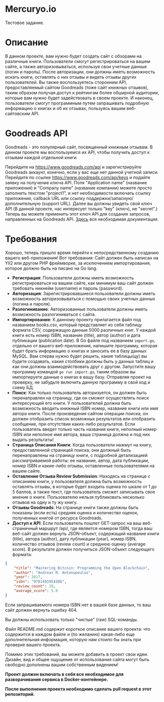 # Mercuryo.io
Тестовое задание.

# Описание

В данном проекте, вам нужно будет создать сайт с обзорами на различные книги. Пользователи смогут регистрироваться на вашем сайте, а также авторизовываться, используя свои учетные данные (логин и пароль). После авторизации, они должны иметь возможность искать книги, оставлять о них отзывы и видеть отзывы других пользователей. Вы также воспользуетесь сторонним API, предоставляемый сайтом Goodreads (тоже сайт книжных отзывов), таким образом получая доступ к рейтингам более обширной аудитории, которые вам нужно будет задействовать в своем проекте. И наконец, пользователи смогут программным путем запрашивать подробную информацию о книгах и об их отзывах, пользуясь вашим веб-сайтовским API.

# Goodreads API

Goodreads - это популярный сайт, посвященный книжным отзывам. В данном проекте мы воспользуемся их API, чтобы получить доступ к отзывам каждой отдельной книги.

Перейдите на https://www.goodreads.com/api и зарегистрируйте Goodreads аккаунт, конечно, если у вас еще нет данной учетной записи.
Перейдите по ссылке https://www.goodreads.com/api/keys и подайте заявку на получение ключа API. Поля "Application name" (название приложения) и "Company name" (название компании) можете просто заполнить текстом "project1", и нет необходимости включать ссылку приложения, callback URL или ссылку поддержки/запасную/дополнительную (support URL).
Далее вы должны увидеть свой ключ API (В данной проекте, нас интересует только "key" (ключ), не "secret".)
Теперь вы можете применить этот ключ API для создания запросов, направленных на Goodreads API. [Здесь](https://www.goodreads.com/api/index) вся необходимая документация. 

# Требования
Хорошо, теперь пришло время перейти к непосредственному созданию вашего веб-приложения! Вот требования:
Сайт должен быть написан на YII2 или другом PHP фреймворке, за исключением импортирования, которое должно быть на писано на Go lang.

* **Регистрация**: Пользователи должны иметь возможность регистрироваться на вашем сайте, как минимум ваш сайт должен требовать никнейм (username) и пароль (password).
* **Авторизация**: Зарегистрировавшиеся пользователи должны иметь возможность авторизовываться с помощью своих учетных данных (логина и пароля).
* **Разлогинивание**: Авторизованные пользователи должны иметь возможность разлогиниваться с сайта.
* **Импортирование**: К данному проекту прилагается файл под названием books.csv, который представляет из себя таблицу формата CSV, содержащую данные 5000 различных книг. У каждой книги есть номер ISBN, название (title), автор (author) и дата публикации (publication date). В Go файле под названием `import.go`, отдельно от вашего веб-приложения, напишите программу, которая будет брать информацию о книгах и заносить ее в базу данных MySQL. Вам сперва нужно будет решить, какие таблицы(цу) вы будете создавать, какие столбики должны быть у данных таблиц и как они должны взаимодействовать друг с другом. Запустите вашу программу командой `go run import.go`, таким образом вы импортируете данные о книгах в вашу базу. Отправляя проект на проверку, не забудьте включить данную программу в свой код и схему БД.
* **Поиск**: Как только пользователь авторизуется, он должен быть перенаправлен на страницу, где он сможет осуществлять поиск интересующей его книги. У пользователей должна быть возможность вводить книжный ISBN номер, название книги или имя автора книги. После произведения сайтом операции поиска, он должен отобразить список возможных результатов или отобразить сообщение, при отсутствии каких-либо результатов. Если пользователь введет только часть названия книги, неполный номер ISBN или неполное имя автора, ваша страница должна и под них выдать результаты!
* **Страница Описания Книги**: Когда пользователи нажмут на книгу, предоставленной страницей поиска, они должный быть перенаправлены на страницу книги, с подробной детализацией рассматриваемой работы: ее название, автор, дата публикации, номер ISBN и какие-либо отзывы, оставленные пользователями на вашем сайте.
* **Оставление Отзыва Review Submission**: Находясь на странице с описанием книги, у пользователя должна быть возможность оставлять отзывы, в которые будет входить оценка по шкале от 1 до 5 баллов, а также текст, где пользователь сможет записывать свое мнение о книге. Пользователю нельзя публиковать несколько отзывов на одну и ту жу книгу.
* **Отзывы Goodreads**: На странице книги также должны быть показаны (если есть) средняя оценка и количество оценок, полученных книгой от ресурса Goodreads.
* **Доступ к API**: Если пользователь пошлет GET-запрос на ваш веб-страничный маршрут /api/<isbn>, где <isbn> является номером ISBN, тогда ваш веб-сайт должен вернуть JSON-объект, содержащий название книги (title), автора (author), дату публикации (year), номер ISBN, количество отзывов (review count) и среднюю оценку (average score). В результате должен получиться JSON-объект следующего формата:
```json
{
    "title": "Mastering Bitcoin: Programming the Open Blockchain",
    "author": "Andreas M. Antonopoulos",
    "year": 2017,
    "isbn": "9781491954386",
    "review_count": 28,
    "average_score": 5.0
}
```
Если запрашиваемого номера ISBN нет в вашей базе данных, то ваш сайт должен вернуть ошибку 404.

Вы должны использовать только "чистые" (raw) SQL-команды.

Файл README.md содержит короткое описание вашего проекта: что содержится в каждом файле и (по желанию) какая-либо еще дополнительная информация, которую нам стоило бы знать при проверке вашего проекта.

Помимо этих требований, вы можете добавить в проект свои идеи. Дизайн, вид и общее ощущение от использования сайта могут быть свободно дополнены вашим собственным видением!

**Проект должен включать в себя все необходимое для разворачивания сервиса в Docker-контейнере.**

**После выполнения проекта необходимо сделать pull request в этот репозиторий.**
